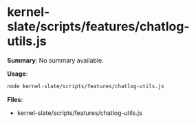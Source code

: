 # kernel-slate/scripts/features/chatlog-utils.js

**Summary**: No summary available.

**Usage**:

```bash
node kernel-slate/scripts/features/chatlog-utils.js
```

**Files**:
- kernel-slate/scripts/features/chatlog-utils.js
